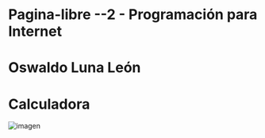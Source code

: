 # Pagina-libre --2 - Programación para Internet
# Oswaldo Luna León
# Calculadora 
![imagen](https://user-images.githubusercontent.com/111943025/187804095-7cc6545c-05fe-4cc6-8e02-4612e7b258b5.png)
